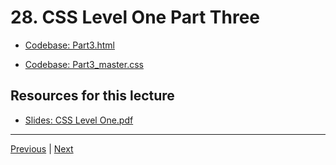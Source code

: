 # 28. CSS Level One Part Three

-   [Codebase: Part3.html](../../codebase/python-django/CSS_Level_One/Part3.html)

-   [Codebase: Part3_master.css](../../codebase/python-django/CSS_Level_One/Part3_master.css)

##  Resources for this lecture


-   [Slides: CSS Level One.pdf](https://python-ds.s3.us-west-1.amazonaws.com/Python-and-Django-Full-Stack-Web-Developer-Bootcamp/Resources/CSS+Level+One.pdf)


---

[Previous](./27_Quick-Note-about-next-lecture.md) | [Next](./29_CSS-Level-One-Part-Four.md)